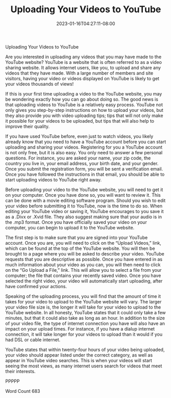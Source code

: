 ﻿---
title: "Uploading Your Videos to YouTube"
date: 2023-01-16T04:27:11-08:00
description: "YouTube Tips for Web Success"
featured_image: "/images/YouTube.jpg"
tags: ["YouTube"]
---

Uploading Your Videos to YouTube

Are you interested in uploading any videos that you may have made to the YouTube website?  YouTube is a website that is often referred to as a video sharing website.  It allows internet users, like you, to upload and share any videos that they have made.  With a large number of members and site visitors, having your video or videos displayed on YouTube is likely to get your videos thousands of views!  

If this is your first time uploading a video to the YouTube website, you may be wondering exactly how you can go about doing so.  The good news is that uploading videos to YouTube is a relatively easy process.  YouTube not only gives you step-by-step instructions on how to upload your videos, but they also provide you with video uploading tips; tips that will not only make it possible for your videos to be uploaded, but tips that will also help to improve their quality.

If you have used YouTube before, even just to watch videos, you likely already know that you need to have a YouTube account before you can start uploading and sharing your videos.  Registering for you a YouTube account is not only free, but it is also easy.  You only need to answer a few personal questions.  For instance, you are asked your name, your zip code, the country you live in, your email address, your birth date, and your gender.  Once you submit the registration form, you will be sent a verification email. Once you have followed the instructions in that email, you should be able to start uploading videos to YouTube right away.

Before uploading your video to the YouTube website, you will need to get it on your computer.  Once you have done so, you will want to review it. This can be done with a movie editing software program.  Should you wish to edit your video before submitting it to YouTube, now is the time to do so.  When editing your YouTube video or saving it, YouTube encourages to you save it as a .Divx or .Xvid file.  They also suggest making sure that your audio is in the .mp3 format.  Once you have officially saved your video on your computer, you can begin to upload it to the YouTube website.

The first step is to make sure that you are signed into your YouTube account.  Once you are, you will need to click on the “Upload Videos,” link, which can be found at the top of the YouTube website.  You will then be brought to a page where you will be asked to describe your video. YouTube requests that you are descriptive as possible.  Once you have entered in as much information about your video as you can, you will then need to click on the “Go Upload a File,” link.  This will allow you to select a file from your computer; the file that contains your recently saved video.  Once you have selected the right video, your video will automatically start uploading, after have confirmed your actions.

Speaking of the uploading process, you will find that the amount of time it takes for your video to upload to the YouTube website will vary.  The larger your video file size is, the longer it will take for your video to upload to the YouTube website. In all honesty, YouTube states that it could only take a few minutes, but that it could also take as long as an hour.  In addition to the size of your video file, the type of internet connection you have will also have an impact on your upload times. For instance, if you have a dialup internet connection, it will take longer for your videos to upload than it would if you had DSL or cable internet.  

YouTube states that within twenty-four hours of your video being uploaded, your video should appear listed under the correct category, as well as appear in YouTube video searches.  This is when your videos will start seeing the most views, as many internet users search for videos that meet their interests.  

PPPPP

Word Count 683



